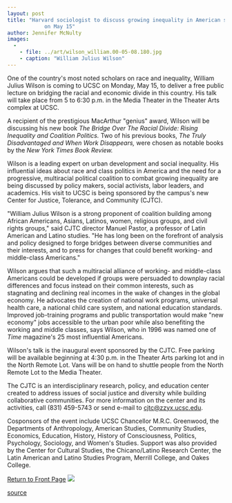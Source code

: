 ```yaml
---
layout: post
title: "Harvard sociologist to discuss growing inequality in American society at UCSC
			on May 15"
author: Jennifer McNulty
images:
  -
    - file: ../art/wilson_william.00-05-08.180.jpg
    - caption: "William Julius Wilson"
---
```


One of the country's most noted scholars on race and inequality, William Julius Wilson is coming to UCSC on Monday, May 15, to deliver a free public lecture on bridging the racial and economic divide in this country. His talk will take place from 5 to 6:30 p.m. in the Media Theater in the Theater Arts complex at UCSC.

  
A recipient of the prestigious MacArthur "genius" award, Wilson will be discussing his new book _The Bridge Over The Racial Divide: Rising Inequality and Coalition Politics._ Two of his previous books, _The Truly Disadvantaged _and_ When Work Disappears,_ were chosen as notable books by the _New York Times Book Review._  
  
Wilson is a leading expert on urban development and social inequality. His influential ideas about race and class politics in America and the need for a progressive, multiracial political coalition to combat growing inequality are being discussed by policy makers, social activists, labor leaders, and academics. His visit to UCSC is being sponsored by the campus's new Center for Justice, Tolerance, and Community (CJTC).  
  
"William Julius Wilson is a strong proponent of coalition building among African Americans, Asians, Latinos, women, religious groups, and civil rights groups," said CJTC director Manuel Pastor, a professor of Latin American and Latino studies. "He has long been on the forefront of analysis and policy designed to forge bridges between diverse communities and their interests, and to press for changes that could benefit working- and middle-class Americans."   
  
Wilson argues that such a multiracial alliance of working- and middle-class Americans could be developed if groups were persuaded to downplay racial differences and focus instead on their common interests, such as stagnating and declining real incomes in the wake of changes in the global economy. He advocates the creation of national work programs, universal health care, a national child care system, and national education standards. Improved job-training programs and public transportation would make "new economy" jobs accessible to the urban poor while also benefiting the working and middle classes, says Wilson, who in 1996 was named one of _Time_ magazine's 25 most influential Americans.  
  
Wilson's talk is the inaugural event sponsored by the CJTC. Free parking will be available beginning at 4:30 p.m. in the Theater Arts parking lot and in the North Remote Lot. Vans will be on hand to shuttle people from the North Remote Lot to the Media Theater.  
  
The CJTC is an interdisciplinary research, policy, and education center created to address issues of social justice and diversity while building collaborative communities. For more information on the center and its activities, call (831) 459-5743 or send e-mail to [cjtc@zzyx.ucsc.edu][1].  
  
Cosponsors of the event include UCSC Chancellor M.R.C. Greenwood, the Departments of Anthropology, American Studies, Community Studies, Economics, Education, History, History of Consciousness, Politics, Psychology, Sociology, and Women's Studies. Support was also provided by the Center for Cultural Studies, the Chicano/Latino Research Center, the Latin American and Latino Studies Program, Merrill College, and Oakes College.

  
[Return to Front Page][2] ![ ][3]

[1]: mailto:cjtc@zzyx.ucsc.edu
[2]: ../../index.html
[3]: ../../images/trans.gif

[source](http://www1.ucsc.edu/currents/99-00/05-08/center.html "Permalink to center")
